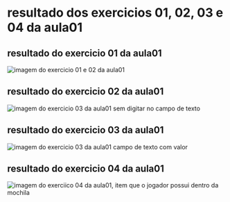 ﻿# resultado dos exercicios 01, 02, 03 e 04 da aula01

##  resultado do exercicio 01 da aula01
![imagem do exercicio 01 e 02 da aula01](images/exercicio-01_02.png)

## resultado do exercicio 02 da aula01
![imagem do exercicio 03 da aula01 sem digitar no campo de texto](images/exercicio-03.png)

## resultado do exercicio 03 da aula01
![imagem do exercicio 03 da aula01 campo de texto com valor](images/exercicio-03-digitado.png)

## resultado do exercicio 04 da aula01
![imagem do exerciico 04 da aula01, item que o jogador possui dentro da mochila](images/exercicio-04.png)
